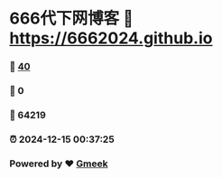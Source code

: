 # 666代下网博客 :link: https://6662024.github.io 
### :page_facing_up: [40](https://6662024.github.io/tag.html) 
### :speech_balloon: 0 
### :hibiscus: 64219 
### :alarm_clock: 2024-12-15 00:37:25 
### Powered by :heart: [Gmeek](https://github.com/Meekdai/Gmeek)
